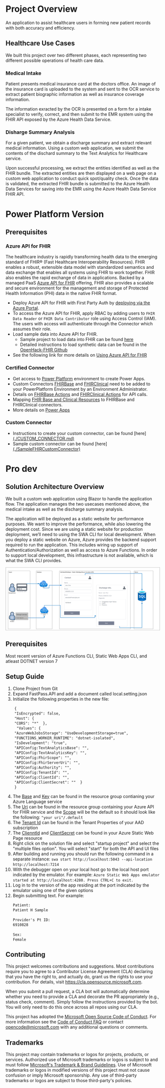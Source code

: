 # Project Overview
An application to assist healthcare users in forming new patient records with both accuracy and efficiency.

## Healthcare Use Cases
We built this project over two different phases, each representing two different possible operations of health care data.

### Medical Intake
Patient presents medical insurance card at the doctors office. An image of the insurance card is uploaded to the system and sent to the OCR service to extract patient biographic information as well as insurance coverage information.

The information exracted by the OCR is presented on a form for a intake specialist to verify, correct, and then submit to the EMR system using the FHIR API exposed by the Azure Health Data Service.

### Disharge Summary Analysis
For a given patient, we obtain a discharge summary and extract relevant medical information. Using a custom web application, we submit the contents of the dischard summary to the Text Analytics for Healthcare service.

Upon successful processing, we extract the entities identified as well as the FHIR bundle. The extracted entities are then displayed on a web page on a custom web
application  to conduct quick spot/quality check. Once the data is validated, the extracted FHIR bundle is submitted to the Azure Health Data Services for saving into the EMR using the Azure Health Data Service FHIR API.

# Power Platform Version

## Prerequisites

### Azure API for FHIR
The healthcare industry is rapidly transforming health data to the emerging standard of FHIR® (Fast Healthcare Interoperability Resources). FHIR enables a robust, extensible data model with standardized semantics and data exchange that enables all systems using FHIR to work together. FHIR also enables the rapid exchange of data in applications. Backed by a managed PaaS [Azure API for FHIR](https://docs.microsoft.com/en-us/azure/healthcare-apis/overview) offering, FHIR also provides a scalable and secure environment for the management and storage of Protected Health Information (PHI) data in the native FHIR format.

- Deploy Azure API for FHIR with First Party Auth by [deploying via the Azure Portal](https://docs.microsoft.com/en-us/azure/healthcare-apis/fhir-paas-portal-quickstart). 
- To access the Azure API for FHIR, apply RBAC by adding users to `FHIR Data Reader` or `FHIR Data Contributor` role using Access Control (IAM). The users with access will authenticate through the Connector which assumes their role.
- Load sample data into Azure API for FHIR. 
    - Sample project to load data into FHIR can be found [here](https://github.com/microsoft/FHIRPower/tree/main/FHIR-Seed-Data)
    - Detailed instructions to load synthetic data can be found in the [OpenHack-FHIR Github](https://github.com/microsoft/OpenHack-FHIR/tree/main/Challenge01-AzureAPIforFHIR#task-2-generate--load-synthetic-data)
- See the following link for more details on [Using Azure API for FHIR](https://github.com/microsoft/OpenHack-FHIR)

### Certified Connector
- Get access to [Power Platform](https://docs.microsoft.com/en-us/power-platform/) environment to create Power Apps.
- Custom Connectors [FHIRBase](https://docs.microsoft.com/en-us/connectors/fhirbase/) and [FHIRClinical](
https://docs.microsoft.com/en-us/connectors/fhirclinical/) need to be added to your PowerPlatform Environment by an Environment Administrator.
- Details on [FHIRBase Actions](https://docs.microsoft.com/en-us/connectors/fhirbase/#actions) and [FHIRClinical Actions](https://docs.microsoft.com/en-us/connectors/fhirclinical/#actions) for API calls.
- Mapping [FHIR Base and Clinical Resources](https://www.hl7.org/fhir/resourcelist.html) to FHIRBase and FHIRClinical connectors.
- More details on [Power Apps](https://docs.microsoft.com/en-us/powerapps/)

### Custom Connector
- Instructions to create your custom connector, can be found [here][(./CUSTOM_CONNECTOR.md) ](https://github.com/microsoft/FHIRPower/blob/main/CUSTOM_CONNECTOR.md)
- Sample custom connector can be found [here][(./SampleFHIRCustomConnector)](https://github.com/microsoft/FHIRPower/tree/main/SampleFHIRCustomConnector)

# Pro dev

## Solution Architecture Overview
We built a custom web application using Blazor to handle the application flow. The application manages the two usecases mentioned above, the medical intake as well as the discharge summary analysis.


The application will be deployed as a static website for performance purposes. We want to improve the performance, while also lowering the deployment cost.
Since we are using a static website for production deployment, we’ll need to using the SWA CLI for local development. When you deploy a static website on Azure, Azure provides the backend support required to run the application. This includes wiring up support of Authentication/Authorization as well as access to Azure Functions. In order to support local development, this infrastructure is not available, which is what the SWA CLI provides.

![Architecture](./Fast-Pass-Architecture-resized.png)

## Prerequisites
Most recent version of Azure Functions CLI, Static Web Apps CLI, and atleast DOTNET version 7

## Setup Guide
1. Clone Project from Git
2. Expand FastPass.API and add a document called local.setting.json
3. Initialize the following properties in the new file:
```
    {
    "IsEncrypted": false,
    "Host": {
    "CORS": "*"  },
     "Values": {
    "AzureWebJobsStorage": "UseDevelopmentStorage=true",
    "FUNCTIONS_WORKER_RUNTIME": "dotnet-isolated",
    "IsDevelopment": "true",
    "APIConfig:TextAnalyticsBase": "",
    "APIConfig:TextAnalyticsKey": "",
    "APIConfig:FhirScope": "",
    "APIConfig:FhirServerUri": "",
    "APIConfig:Authority": "",
    "APIConfig:TenantId": "",
    "APIConfig:ClientId": "",
    "APIConfig:ClientSecret": ""  }
    }
```
4. The <ins>Base</ins> and <ins>Key</ins> can be found in the resource group contianing your Azure Language service
5. The <ins>Uri</ins> can be found in the resource group containing your Azure API for FHIR service and the <ins>Scope</ins> will be the default so it should look like the following: 
    `"your uri"/.default`
6. The <ins>Tenant Id</ins> can be found in the Tenant Properties of your AAD subscription
7. The <ins>ClienntId</ins> and <ins>ClientSecret</ins> can be found in your Azure Static Web Page resource
8. Right click on the solution file and select "startup project" and select the "multiple files option". You will select "start" for both the API and UI files
9. After building and running you should run the following command in a separate instance:
    `swa start http://localhost:5043 --api-location http://localhost:7214`
10. With the debugger open on your local host go to the local host port indicated by the emulator. For example:
    `Azure Static Web Apps emulator started at http://localhost:4280. Press CTRL+C to exit.`
11. Log in to the version of the app residing at the port indicated by the emulator using one of the given options
12. Begin submitting text. For example: 
    ```
    Patient:
    Patient H Sample

    Provider's Pt ID:
    6910828
    
    Sex:
    Female
    ```

## Contributing
This project welcomes contributions and suggestions.  Most contributions require you to agree to a
Contributor License Agreement (CLA) declaring that you have the right to, and actually do, grant us
the rights to use your contribution. For details, visit https://cla.opensource.microsoft.com.

When you submit a pull request, a CLA bot will automatically determine whether you need to provide
a CLA and decorate the PR appropriately (e.g., status check, comment). Simply follow the instructions
provided by the bot. You will only need to do this once across all repos using our CLA.

This project has adopted the [Microsoft Open Source Code of Conduct](https://opensource.microsoft.com/codeofconduct/).
For more information see the [Code of Conduct FAQ](https://opensource.microsoft.com/codeofconduct/faq/) or
contact [opencode@microsoft.com](mailto:opencode@microsoft.com) with any additional questions or comments.

## Trademarks
This project may contain trademarks or logos for projects, products, or services. Authorized use of Microsoft 
trademarks or logos is subject to and must follow 
[Microsoft's Trademark & Brand Guidelines](https://www.microsoft.com/en-us/legal/intellectualproperty/trademarks/usage/general).
Use of Microsoft trademarks or logos in modified versions of this project must not cause confusion or imply Microsoft sponsorship.
Any use of third-party trademarks or logos are subject to those third-party's policies.
